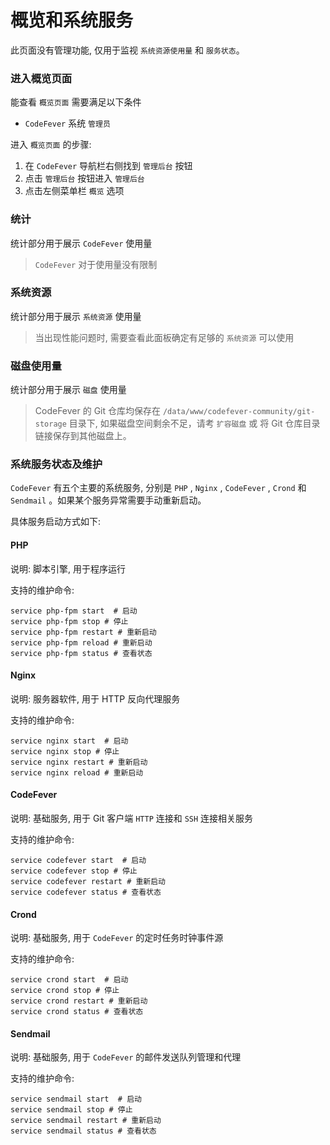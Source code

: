 # 概览和系统服务

此页面没有管理功能, 仅用于监视 `系统资源使用量` 和 `服务状态`。

### 进入概览页面

能查看 `概览页面` 需要满足以下条件

- `CodeFever` 系统 `管理员`

进入 `概览页面` 的步骤:

1. 在 `CodeFever` 导航栏右侧找到 `管理后台` 按钮
1. 点击 `管理后台` 按钮进入 `管理后台`
1. 点击左侧菜单栏 `概览` 选项

### 统计

统计部分用于展示 `CodeFever` 使用量

> `CodeFever` 对于使用量没有限制

### 系统资源

统计部分用于展示 `系统资源` 使用量

> 当出现性能问题时, 需要查看此面板确定有足够的 `系统资源` 可以使用

### 磁盘使用量

统计部分用于展示 `磁盘` 使用量

> CodeFever 的 Git 仓库均保存在 `/data/www/codefever-community/git-storage` 目录下, 如果磁盘空间剩余不足，请考 `扩容磁盘` 或 将 Git 仓库目录链接保存到其他磁盘上。

### 系统服务状态及维护

`CodeFever` 有五个主要的系统服务, 分别是 `PHP` , `Nginx` , `CodeFever` , `Crond` 和 `Sendmail` 。如果某个服务异常需要手动重新启动。

具体服务启动方式如下:

#### PHP

说明: 脚本引擎, 用于程序运行

支持的维护命令: 

```shell
service php-fpm start  # 启动
service php-fpm stop # 停止
service php-fpm restart # 重新启动
service php-fpm reload # 重新启动
service php-fpm status # 查看状态
```

#### Nginx

说明: 服务器软件, 用于 HTTP 反向代理服务 

支持的维护命令: 

```shell
service nginx start  # 启动
service nginx stop # 停止
service nginx restart # 重新启动
service nginx reload # 重新启动
```

#### CodeFever

说明: 基础服务, 用于 Git 客户端 `HTTP` 连接和 `SSH` 连接相关服务

支持的维护命令: 

```shell
service codefever start  # 启动
service codefever stop # 停止
service codefever restart # 重新启动
service codefever status # 查看状态
```

#### Crond

说明: 基础服务, 用于 `CodeFever` 的定时任务时钟事件源

支持的维护命令: 

```shell
service crond start  # 启动
service crond stop # 停止
service crond restart # 重新启动
service crond status # 查看状态
```

#### Sendmail

说明: 基础服务, 用于 `CodeFever` 的邮件发送队列管理和代理

支持的维护命令: 

```shell
service sendmail start  # 启动
service sendmail stop # 停止
service sendmail restart # 重新启动
service sendmail status # 查看状态
```
